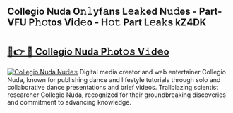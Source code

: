 ## Collegio Nuda O𝚗𝚕yf𝚊ns L𝚎a𝚔ed N𝚞𝚍es - Part-VFU P𝚑𝚘tos Vi𝚍𝚎o - H𝚘𝚝 Part L𝚎a𝚔s kZ4DK

# <h2><a href="http://kf27tf.oniu.top/?m=Collegio+Nuda">🔗👉 🔴 Collegio Nuda P𝚑ot𝚘𝚜 V𝚒d𝚎o</a></h2>

[![Collegio Nuda Nu𝚍e𝚜](https://i.imgur.com/0qMVB7G.gif)](http://kf27tf.oniu.top/?m=Collegio+Nuda)
Digital media creator and web entertainer Collegio Nuda, known for publishing dance and lifestyle tutorials through solo and collaborative dance presentations and brief videos. Trailblazing scientist researcher Collegio Nuda, recognized for their groundbreaking discoveries and commitment to advancing knowledge.  
